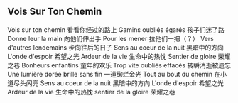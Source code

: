 ## Vois Sur Ton Chemin

Vois sur ton chemin 看看你经过的路上
Gamins oubliés égarés 孩子们迷了路
Donne leur la main 向他们伸出手
Pour les mener 拉他们一把（？）
Vers d'autres lendemains 步向往后的日子
Sens au coeur de la nuit 黑暗中的方向
L'onde d'espoir 希望之光
Ardeur de la vie 生命中的热忱
Sentier de gloire 荣耀之巷
Bonheurs enfantins 童年的欢乐
Trop vite oubliés effacés 转瞬消逝被遗忘
Une lumière dorée brille sans fin 一道绚烂金光
Tout au bout du chemin 在小道尽头闪亮
Sens au coeur de la nuit 黑暗中的方向
L'onde d'espoir 希望之光
Ardeur de la vie 生命中的热忱
sentier de la gloire 荣耀之巷

